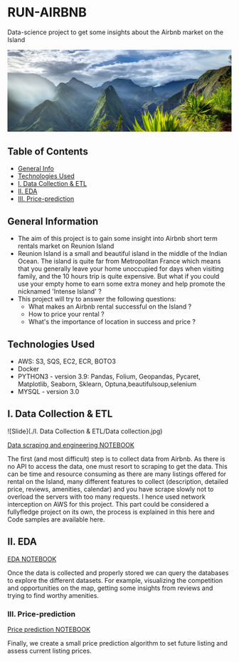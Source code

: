 # RUN-AIRBNB
 Data-science project to get some insights about the Airbnb market on the Island

![La Réunion](./img/Screen_La_Reunion.jpg)

## Table of Contents
* [General Info](#general-information)
* [Technologies Used](#technologies-used)
* [I. Data Collection & ETL](#I.-Data-Collection-&-ETL)
* [II. EDA](#II.-EDA)
* [III. Price-prediction](#III.-Price-prediction)
<!-- * [License](#license) -->

## General Information

- The aim of this project is to gain some insight into Airbnb short term rentals market on Reunion Island
- Reunion Island is a small and beautiful island in the middle of the Indian Ocean. The island is quite far from Metropolitan France    which means that you generally leave your home unoccupied for days when visiting family, and the 10 hours trip is quite expensive. But what if you could use your empty home to earn some extra money and help promote the nicknamed 'Intense Island' ? 
- This project will try to answer the following questions:
    - What makes an Airbnb rental successful on the Island ? 
    - How to price your rental ? 
    - What's the importance of location in success and price ? 

## Technologies Used

- AWS: S3, SQS, EC2, ECR, BOTO3
- Docker 
- PYTHON3 - version 3.9: Pandas, Folium, Geopandas, Pycaret, Matplotlib, Seaborn, Sklearn, Optuna,beautifulsoup,selenium
- MYSQL - version 3.0

## I. Data Collection & ETL

![Slide](./I. Data Collection & ETL/Data collection.jpg)

[Data scraping and engineering NOTEBOOK](./01_Data_collection/RUN_DataEngineering.ipynb)

The first (and most difficult) step is to collect data from Airbnb. As there is no API to access the data, one must resort to scraping to get the data. This can be time and resource consuming as there are many listings offered for rental on the Island, many different features to collect (description, detailed price, reviews, amenities, calendar) and you have scrape slowly not to overload the servers with too many requests. I hence used network interception on AWS for this project. This part could be considered a fullyfledge project on its own, the process is explained in this here and Code samples are available here. 

## II. EDA

[EDA NOTEBOOK](./02_EDA/RUN_EDA.ipynb)


Once the data is collected and properly stored we can query the databases to explore the different datasets.
For example, visualizing the competition and opportunities on the map, getting some insights from reviews and trying to find worthy amenities. 

### III. Price-prediction

[Price prediction NOTEBOOK](./03_Price_prediction/RUN_PricePrediction.ipynb)

Finally, we create a small price prediction algorithm to set future listing  and assess current listing prices.












